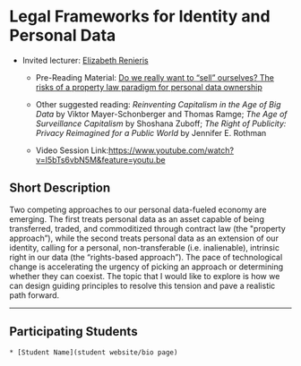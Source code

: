 # Legal Frameworks for Identity and Personal Data

* Invited lecturer: [Elizabeth Renieris](https://github.com/mitmedialab/2019-MIT-Computational-Law-Course/wiki/Profile:-Elizabeth-Renieris)

  * Pre-Reading Material: [Do we really want to “sell” ourselves? The risks of a property law paradigm for personal data ownership](https://medium.com/@hackylawyER/do-we-really-want-to-sell-ourselves-the-risks-of-a-property-law-paradigm-for-data-ownership-b217e42edffa)

  * Other suggested reading: _Reinventing Capitalism in the Age of Big Data_ by Viktor Mayer-Schonberger and Thomas Ramge; _The Age of Surveillance Capitalism_ by Shoshana Zuboff; _The Right of Publicity: Privacy Reimagined for a Public World_ by Jennifer E. Rothman

  * Video Session Link:https://www.youtube.com/watch?v=I5bTs6vbN5M&feature=youtu.be


<script type="text/javascript">
        (function(p,i,g,e,o,n,s){p[o]=p[o]||function(){(p[o].q=p[o].q||[]).push(arguments)},
            n=i.createElement(g),s=i.getElementsByTagName(g)[0];n.async=1;n.src=e;
            s.parentNode.insertBefore(n,s);})
            (window,document,'script','https://static.pigeonhole.at/widget/pigeon-widget.js','phl');
        phl("create", {
            width: "320px",
            height: "568px",
            passcode: "LAWMIT",
            className: "pigeonhole-iframe",
            sessionId: 191272, 
        });
    </script>
<div class="pigeonhole-iframe"></div>

## Short Description

Two competing approaches to our personal data-fueled economy are emerging. The first treats personal data as an asset capable of being transferred, traded, and commoditized through contract law (the "property approach”), while the second treats personal data as an extension of our identity, calling for a personal, non-transferable (i.e. inalienable), intrinsic right in our data (the “rights-based approach”). The pace of technological change is accelerating the urgency of picking an approach or determining whether they can coexist. The topic that I would like to explore is how we can design guiding principles to resolve this tension and pave a realistic path forward.  


----------

## Participating Students

    * [Student Name](student website/bio page)
